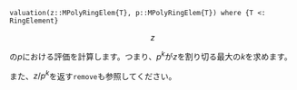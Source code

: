 ```
valuation(z::MPolyRingElem{T}, p::MPolyRingElem{T}) where {T <: RingElement}
```

$$
z
$$

の$p$における評価を計算します。つまり、$p^k$が$z$を割り切る最大の$k$を求めます。

また、$z/p^k$を返す`remove`も参照してください。
